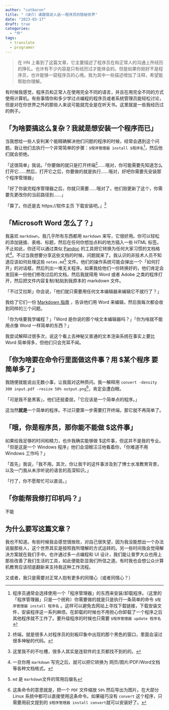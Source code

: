 ```yaml
---
author: "catbaron"
title: "（译介）请跟我说人话——程序员的隐秘世界"
date: "2023-03-17"
draft: true
categories: 
  - "作"
tags: 
  - translate
  - programer
---
```


> 在 HN 上看到了这篇文章，它主要描述了程序员在和正常人的沟通上所经历的挣扎。也许有不少内容是只有经历过才能体会的。但是如果你刚好不是程序员，也许能够一窥程序员的心境。我为其中一些描述增加了注释，希望能帮助你理解。


有时候我感觉，程序员和正常人在使用完全不同的语言，并且在用完全不同的方式使用计算机。有些事情你和多少学过点编程的程序员或者系统管理员能轻松讨论，但是对在你世界之外的那些人来说可能就完全是在听天书。这里就是一些我经历过的例子。

## 「为啥要搞这么复杂？我就是想安装一个程序而已」

当我想给一些人安利某个能精确解决他们问题的程序的时候，经常会遇到这个问题。我让他们去执行一个非常简单的步骤：`$程序管理器 install $程序名`[^1]，然后他们就会拒绝。

「这很简单」我说。「你要做的就只是打开终端[^2]……哦对，你可能需要先知道怎么打开它……然后，打开它之后，你要做的就是执行……哦对，好吧你需要先安装那个程序管理器」

「好了你装完程序管理器之后，你就只需要……哦对了，他们刚更新了这个，你需要先更改你的当前路径到……」

「算了。你还是去 https://软件主页 下载安装吧。」[^3]



## 「Microsoft Word 怎么了？」
我喜欢 `markdown`，我几乎所有东西都用 `markdown` 来写，它很好用。你可以轻松的添加链接、表格、标题，然后在任何你想加点料的地方插入一些 HTML 标签。不止如此，你还可以通过类似 [Pandoc](https://pandoc.org/) 的工具把它转换为任何大家习惯的文档格式[^4]。不过当我想要分享这些文档的时候，问题就来了。我认识的非技术人员不知道应该如何处理这些 `notes.md`[^5] 文件。他们的操作系统可能会弹出一个「如何打开」的对话框，然后列出一堆无关程序。如果我给他们一份转换好的，他们肯定会发回来一份他们修改过后的文档，然后我就得用 Word 或者 Adobe 之类的程序打开，然后把文件内容复制/粘贴到我原本的 markdown 文件。

「不过艾拉斯」你会说，「他们就只需要用任何文本编辑器来编辑它不就行了？」

我给了它们一份 [Markdown 指南](https://markdownguide.org/) ，告诉他们用 Word 来编辑，然后我每次都会收到同样的三个问题。

「你为啥要我学编程？」「Word 是你说的那个啥文本编辑器吗？」「你为啥就不能用点像 Word 一样简单的东西？」

我尝试解释过很多次，说这个看上去神秘又普通的文本渲染系统在事实上要比 Word 简单得多，但他们只会充耳不闻。

## 「你为啥要在命令行里面做这件事？用 $某个程序 要简单多了」

我随便就能说出无数小事，让我面对这种质问。我一解释用 `convert -density 300 input.pdf -resize 50% output.png`[^6]，肯定会遭白眼。

「可是我不是黑客」，他们还挺委屈，「它应该是一个简单点的程序。」

这当然**就是**一个简单的程序。不过只要第一步需要打开终端，那它就不再简单了。


## 「哦，你是程序员，那你能不能做 $这件事」

如果给我足够的时间和精力，也许我确实能够做 $这件事，但这并不是我的专业。
「但是这是一个 Windows 程序」他们会泪眼汪汪地看着你，「你难道不用 Windows 工作吗？」

「首先」我说，「我不用。其次，你让我干的这件事涉及到了博士水准教育背景，以及一门我从未涉听说的语言的高深知识。」

「行了，你不愿帮忙可以直说。」

## 「你能帮我修打印机吗？」

不能

## 为什么要写这篇文章？

我也不知道。有些时候我会感觉很挫败，对自己很失望，因为我没能想出一个办法说服那些人，这个世界其实是按照我所理解的方式运转的。另一些时间我会觉得解决方案就在我们手中。也许通过多一点编程和 UI 设计，我们能让普罗大众也用上那些改善了我们生活的工具，如此便能彰显我们所信之道。有时我也会想公众计算机教育应该彻底翻新来支持我这种工作流程。

又或者，我只是需要对正常人抱有更多的同理心（或者同情心？）


[^1]: 程序员通常会选择使用一个「程序管理器」的东西来安装/卸载程序。（这里的「程序管理器」只是一个统称）你需要做的就是只是执行一条简单的命令 `$程序管理器 install 程序名` 。这样可以避免去网站上寻找下载链接，下载安装文件，安装程序这一系列麻烦。在卸载的时候也不用担心你卸载了一个程序之后其他程序就不工作了。要升级程序的时候也只需要 `$程序管理器 update 程序名`
[^2]: 终端，就是很多人对程序员的刻板印象中出现的那个黑色的窗口，里面会滚过很多神秘的代码。
[^3]: 这里我不的不吐槽，很多人其实是连软件的主页都找不到的的。
[^4]: 一旦你用 `markdown` 写完之后，就可以把它转换为 网页/图片/PDF/Word文档 等各种文档格式。
[^5]:  `md` 是 `markdown`文件的常用后缀名
[^6]: 这条命令的意思就是，把一个 `PDF` 文件缩放 `50%` 然后导出为图片。在大部分 Linux 系统中都可以直接使用这条命令。如果碰巧没有 `convert` 这个程序，只需要用前文提到的 `$程序管理器 install convert`就可以安装好了。